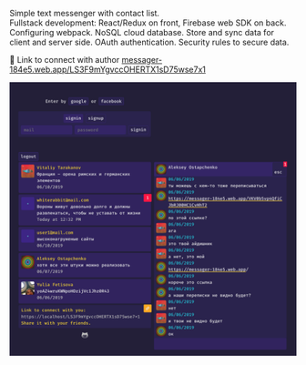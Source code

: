 Simple text messenger with contact list.<br>
Fullstack development: React/Redux on front, Firebase web SDK on back.<br>
Configuring webpack. NoSQL cloud database. Store and sync data for client and server side. OAuth authentication. Security rules to secure data.<br>

:link: Link to connect with author [messager-184e5.web.app/LS3F9mYgvccOHERTX1sD75wse7x1](https://messager-184e5.web.app/LS3F9mYgvccOHERTX1sD75wse7x1)<br>


![GitHub Logo](https://raw.githubusercontent.com/tarakanovvitaliy/temp/master/src/images/shot_3.jpg)
